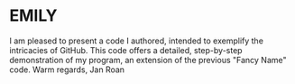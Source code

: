 # EMILY
I am pleased to present a code I authored, intended to exemplify the intricacies of GitHub. This code offers a detailed, step-by-step demonstration of my program, an extension of the previous "Fancy Name" code.  Warm regards, Jan Roan 
